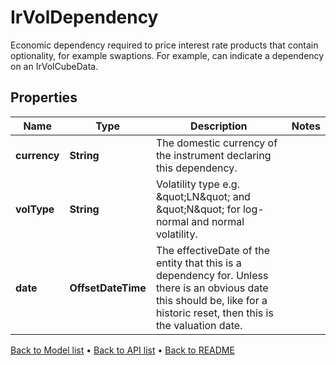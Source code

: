 

# IrVolDependency

Economic dependency required to price interest rate products that contain optionality, for example swaptions.  For example, can indicate a dependency on an IrVolCubeData.

## Properties

| Name | Type | Description | Notes |
|------------ | ------------- | ------------- | -------------|
|**currency** | **String** | The domestic currency of the instrument declaring this dependency. |  |
|**volType** | **String** | Volatility type e.g. \&quot;LN\&quot; and \&quot;N\&quot; for log-normal and normal volatility. |  |
|**date** | **OffsetDateTime** | The effectiveDate of the entity that this is a dependency for.  Unless there is an obvious date this should be, like for a historic reset, then this is the valuation date. |  |



[Back to Model list](../README.md#documentation-for-models) &#8226; [Back to API list](../README.md#documentation-for-api-endpoints) &#8226; [Back to README](../README.md)


